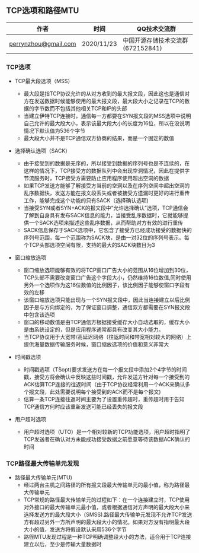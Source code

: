 
## TCP选项和路径MTU
| 作者 | 时间 |QQ技术交流群 |
| ------ | ------ |------ |
| perrynzhou@gmail.com |2020/11/23 |中国开源存储技术交流群(672152841) |


### TCP选项

- TCP最大段选项（MSS）
    - 最大段是指TCP协议允许的从对方收到的最大报文段，因此这也是通信对方在发送数据时候能够使用的最大报文段，最大段大小之记录在TCP的数据的字节数而不包括其他相关TCP和IP的头部
    - 当建立伊特TCP连接时，通信每一方都要在SYN报文段的MSS选项中说明自己允许的最大段大小，表示该最大段大小的长度为16位，所以在没说明情况下默认值为536个字节
    - 最大段大小并不是TCP通信双方协商的结果，而是一个固定的数值

- 选择确认选项（SACK）
    - 由于接受到的数据是无序的，所以接受到数据的序列号也是不连续的，在这样的情况下，TCP接受方的数据队列中会出现空洞情况，因此在提供字节流服务时，TCP接受方需要防止应用程序使用超出空洞的数据
    - 如果TCP发送方能够了解接受方当前的空洞以及在序列空间中超出空洞的乱序数据快，发送方能在报文段丢失或者被接受方遗漏时更好的进行重传工作，能够完成这个功能的只有SACK（选择确认选项)
    - 当接受SYN或者SYN+ACK的报文段中“允许选择确认”选项，TCP通信会了解到自身具有发布SACK信息的能力，当接受乱序数据时，它就能够提供一个SACK选项来描述这些乱序数据，从而帮助对方有效的进行重传
    - SACK信息保存于SACK选项中，它包含了接受方已经成功接受的数据快的序列号范围，每一个范围称为SACK块，是由一对32位的序列号表示。每个TCP头部选项空间有限，支持的最大的SACK块数目为3

- 窗口缩放选项
    - 窗口缩放选项能够有效的将TCP窗口广告大小的范围从16位增加到30位，TCP头部不需要改变窗口广告这个字段大小，仍然维持16位数值,同时使用另外一个选项作为这16位数值的比例因子，该比例因子能够使窗口字段有效的左移
    - 该窗口缩放选项只能出现与一个SYN报文段中，因此当连接建立以后比例因子是与方向绑定的，为了保证窗口调整，通信双方都需要在SYN报文段中包含该选项
    - 窗口的移动数值是由TCP通信方根据接受缓存大小自动选取的，缓存大小是由系统设定的，但是应用程序通常都具有改变其大小能力。
    - 当TCP协议用于大宽带/高延迟网络（往返时间和带宽相对较大的网络）上提供海量数据传输服务时候，窗口缩放选项的价值和意义非常大
- 时间戳选项
    - 时间戳选项（TSopt)要求发送方在每一个报文段中添加2个4字节的时间戳，接受方将会确认中反映这些时间戳，允许发送方针对每一个接受到的ACK估算TCP连接的往返时间（由于TCP协议经常利用一个ACK来确认多个报文段，此处需要说明每个接受到的ACK而不是每个报文)
    - 估算一条TCP连接往返时间主要为了设置重传超时，重传超时用于告知TCP通信方何时应该重新发送可能已经丢失的报文段
- 用户超时选项
    - 用户超时选项（UTO）是一个相对较新的TCP功能选项，用户超时指明了TCP发送者在确认对方未能成功接受数据之前愿意等待该数据ACK确认的时间

### TCP路径最大传输单元发现

- 路径最大传输单元(MTU)
    - 经过两台主机之间路径的所有报文段最大传输单元的最小值，称为路径最大传输单元
    - TCP常规的路径最大传输单元的过程如下：在一个连接建立时，TCP使用对外接口的最大传输单元最小值，或者根据通信对方声明的最大段大小来选择发送方的最大段大小（SMSS).路径最大传输单元发现不允许TCP发送方有超过另外一方所声明的最大段大小的情况。如果对方没有指明最大段大小的值，发送方将假设默认采用536个字节
    - 路径MTU发现过程是一种TCP明确调整段大小的方法，适合用于TCP连接建立以后，至少是传输大量数据时